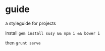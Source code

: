 guide
=====

a styleguide for projects

install
`gem install susy && npm i && bower i`

then
`grunt serve`
